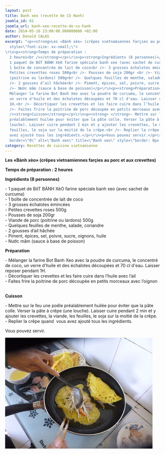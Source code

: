 ```yaml
---
layout: post
title: Banh xeo (recette de Cô Hanh)
joomla_id: 81
joomla_url: banh-xeo-recette-de-co-hanh
date: 2014-05-16 23:00:00.000000000 +02:00
author: Donald CALAS
excerpt: "<p><strong>Les «Bánh xèo» (crêpes vietnamiennes farçies au porc et aux crevettes)</strong></p>\r\n<p><span
  style=\"font-size: xx-small;\"> 
\r\n<p><strong>Temps de préparation :
  2 heures<br /></strong></p>\r\n<p><strong>Ingrédients (8 personnes)</strong></p>\r\n<p>-
  1 paquet de BôT BÁNH XèO farine spéciale banh xeo (avec sachet de curcuma)<br />-
  1 boîte de concentrée de lait de coco<br />- 3 grosses échalotes émincées<br />-
  Petites crevettes roses 500g<br />- Pousses de soja 200gr <br />- Viande de porc
  (poitrine ou lardons) 500g<br />- Quelques feuilles de menthe, salade, coriandre<br
  />- 2 gousses d’ail hâchée<br />- Piment, épices, sel, poivre, sucre, oignons, huile<br
  />- Nước măm (sauce à base de poisson)</p>\r\n<p><strong>Préparation</strong></p>\r\n<p>-
  Mélanger la farine Bot Banh Xeo avec la poudre de curcuma, le concentré de coco,
  un verre d'huile et des échalotes découpées et 70 cl d'eau. Laisser reposer pendant
  1H.<br />- Décortiquer les crevettes et les faire cuire dans l’huile avec l’ail<br
  />- Faites frire la poitrine de porc découpée en petits morceaux avec l’oignon</p>\r\n<p><br
  /><strong>Cuisson</strong></p>\r\n<p><strong> </strong>- Mettre sur le feu une poêle
  préalablement huilée pour éviter que la pâte colle. Verser la pâte à crêpe (une
  louche). Laisser cuire pendant 2 min et y ajouter les crevettes, la viande, les
  feuilles, le soja sur la moitié de la crêpe.<br />- Replier la crêpe quand  vous
  avez ajouté tous les ingrédients.</p>\r\n<p>Vous pouvez servir.</p>\r\n<p><img src=\"images/photos-articles/banh_xeo.jpg\"
  border=\"0\" alt=\"Banh xeo\" title=\"Banh xeo\" style=\"border: 0px none;\" /></p>"
category: Recettes de cuisine vietnamienne
---
```

<p><strong>Les «Bánh xèo» (crêpes vietnamiennes farçies au porc et aux crevettes)</strong></p>
<p><span style="font-size: xx-small;"> 

<p><strong>Temps de préparation : 2 heures<br /></strong></p>
<p><strong>Ingrédients (8 personnes)</strong></p>
<p>- 1 paquet de BôT BÁNH XèO farine spéciale banh xeo (avec sachet de curcuma)<br />- 1 boîte de concentrée de lait de coco<br />- 3 grosses échalotes émincées<br />- Petites crevettes roses 500g<br />- Pousses de soja 200gr <br />- Viande de porc (poitrine ou lardons) 500g<br />- Quelques feuilles de menthe, salade, coriandre<br />- 2 gousses d’ail hâchée<br />- Piment, épices, sel, poivre, sucre, oignons, huile<br />- Nước măm (sauce à base de poisson)</p>
<p><strong>Préparation</strong></p>
<p>- Mélanger la farine Bot Banh Xeo avec la poudre de curcuma, le concentré de coco, un verre d'huile et des échalotes découpées et 70 cl d'eau. Laisser reposer pendant 1H.<br />- Décortiquer les crevettes et les faire cuire dans l’huile avec l’ail<br />- Faites frire la poitrine de porc découpée en petits morceaux avec l’oignon</p>
<p><br /><strong>Cuisson</strong></p>
<p><strong> </strong>- Mettre sur le feu une poêle préalablement huilée pour éviter que la pâte colle. Verser la pâte à crêpe (une louche). Laisser cuire pendant 2 min et y ajouter les crevettes, la viande, les feuilles, le soja sur la moitié de la crêpe.<br />- Replier la crêpe quand  vous avez ajouté tous les ingrédients.</p>
<p>Vous pouvez servir.</p>
<p><img src="/assets/images/photos-articles/banh_xeo.jpg" border="0" alt="Banh xeo" title="Banh xeo" style="border: 0px none;" /></p>
